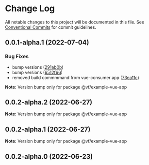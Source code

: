 # Change Log

All notable changes to this project will be documented in this file.
See [Conventional Commits](https://conventionalcommits.org) for commit guidelines.

## 0.0.1-alpha.1 (2022-07-04)


### Bug Fixes

* bump versions ([291ab0b](https://vfuk-digital.visualstudio.com/Digital/_git/lib-web-federation-utils/commits/291ab0baf7d61d80547fdef3342d603a6abe5867))
* bump versions ([6512f66](https://vfuk-digital.visualstudio.com/Digital/_git/lib-web-federation-utils/commits/6512f660e099bbd478e17ed78cb38010bf8e37ab))
* removed build commmmand  from vue-consumer app ([73ea11c](https://vfuk-digital.visualstudio.com/Digital/_git/lib-web-federation-utils/commits/73ea11c2b984c567b6bda9d76cad3d16f94793cb))






**Note:** Version bump only for package @vf/example-vue-app





## 0.0.2-alpha.2 (2022-06-27)

**Note:** Version bump only for package @vf/example-vue-app





## 0.0.2-alpha.1 (2022-06-27)

**Note:** Version bump only for package @vf/example-vue-app





## 0.0.2-alpha.0 (2022-06-23)
